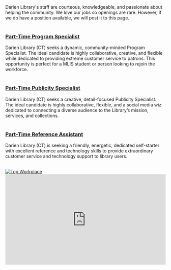 <div class="row margin-bottom-30">
<div class="col-md-6">
Darien Library's staff are courteous, knowledgeable, and passionate about helping the community. We love our jobs so openings are rare. However, if we do have a position available, we will post it to this page. 
<br />
<br />

### [Part-Time Program Specialist](/jobs-pt-programs "Part-Time Program Specialist")
Darien Library (CT) seeks a dynamic, community-minded Program Specialist. The ideal candidate is highly collaborative, creative, and flexible while dedicated to providing extreme customer service to patrons. This opportunity is perfect for a MLIS student or person looking to rejoin the workforce.
<br />
<br />

### [Part-Time Publicity Specialist](/jobs-publicity-specialist "Part-Time Publicity Specialist")
Darien Library (CT) seeks a creative, detail-focused Publicity Specialist. The ideal candidate is highly collaborative, flexible, and a social media wiz dedicated to connecting a diverse audience to the Library’s mission, services, and collections.
<br />
<br />

### [Part-Time Reference Assistant](/jobs-pt-kls "Part-Time Reference Assistant")
Darien Library (CT) is seeking a friendly, energetic, dedicated self-starter with excellent reference and technology skills to provide extraordinary customer service and technology support to library users.
<br />
<br />

<div class="row margin-bottom-20">
<div class="col-md-6">
<a href="https://dar.to/2Re2Gd7"><img class="img-responsive" src="/uploads/logos/2018_top_places_to_work_award.jpg" alt="Top Workplace" /></a>
</div>
</div>

</div>
<div class="col-md-6">

<style>.embed-container { position: relative; padding-bottom: 56.25%; height: 0; overflow: hidden; max-width: 100%; } .embed-container iframe, .embed-container object, .embed-container embed { position: absolute; top: 0; left: 0; width: 100%; height: 100%; }</style><div class='embed-container'><iframe src='https://player.vimeo.com/video/168811222' frameborder='0' webkitAllowFullScreen mozallowfullscreen allowFullScreen></iframe></div>

</div>
</div>
